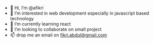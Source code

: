 - 👋 Hi, I’m @afikri
- 👀 I’m interested in web development especially in javascript based technology
- 🌱 I’m currently learning react
- 💞️ I’m looking to collaborate on small project
- 📫 drop me an email on fikri.abdul@gmail.com

<!---
afikri/afikri is a ✨ special ✨ repository because its `README.md` (this file) appears on your GitHub profile.
You can click the Preview link to take a look at your changes.
--->
